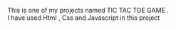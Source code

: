 This is one of my projects named TIC TAC TOE GAME .<br>
I have used Html , Css and Javascript in this project 
